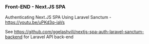 ### Front-END - Next.JS SPA

Authenticating Next.JS SPA Using Laravel Sanctum - https://youtu.be/uPKd3q-iaVs

See https://github.com/ggelashvili/nextjs-spa-auth-laravel-sanctum-backend for Laravel API back-end
